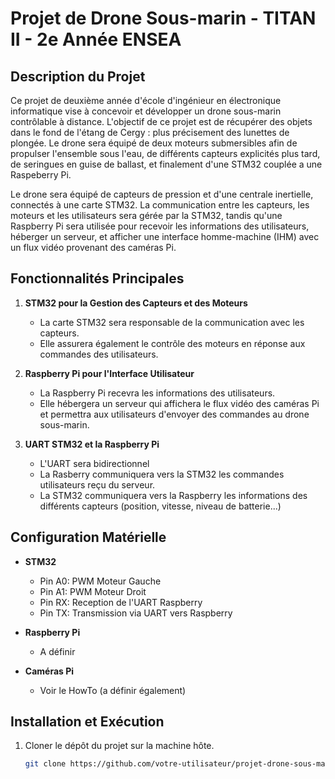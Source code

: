 # Projet de Drone Sous-marin - TITAN II - 2e Année ENSEA

## Description du Projet

Ce projet de deuxième année d'école d'ingénieur en électronique informatique vise à concevoir et développer un drone sous-marin contrôlable à distance. L'objectif de ce projet est de récupérer des objets dans le fond de l'étang de Cergy : plus précisement des lunettes de plongée. 
Le drone sera équipé de deux moteurs submersibles afin de propulser l'ensemble sous l'eau, de différents capteurs explicités plus tard, de seringues en guise de ballast, et finalement d'une STM32 couplée a une Raspeberry Pi. 

Le drone sera équipé de capteurs de pression et d'une centrale inertielle, connectés à une carte STM32. La communication entre les capteurs, les moteurs et les utilisateurs sera gérée par la STM32, tandis qu'une Raspberry Pi sera utilisée pour recevoir les informations des utilisateurs, héberger un serveur, et afficher une interface homme-machine (IHM) avec un flux vidéo provenant des caméras Pi.

## Fonctionnalités Principales

1. **STM32 pour la Gestion des Capteurs et des Moteurs**
   - La carte STM32 sera responsable de la communication avec les capteurs.
   - Elle assurera également le contrôle des moteurs en réponse aux commandes des utilisateurs.

2. **Raspberry Pi pour l'Interface Utilisateur**
   - La Raspberry Pi recevra les informations des utilisateurs.
   - Elle hébergera un serveur qui affichera le flux vidéo des caméras Pi et permettra aux utilisateurs d'envoyer des commandes au drone sous-marin.

3. **UART STM32 et la Raspberry Pi**
   - L'UART sera bidirectionnel
   - La Rasberry communiquera vers la STM32 les commandes utilisateurs reçu du serveur.
   - La STM32 communiquera vers la Raspberry les informations des différents capteurs (position, vitesse, niveau de batterie...)

## Configuration Matérielle

- **STM32**
  - Pin A0: PWM Moteur Gauche
  - Pin A1: PWM Moteur Droit
  - Pin RX: Reception de l'UART Raspberry
  - Pin TX: Transmission via UART vers Raspberry

- **Raspberry Pi**
  - A définir

- **Caméras Pi**
  - Voir le HowTo (a définir également)

## Installation et Exécution

1. Cloner le dépôt du projet sur la machine hôte.
   ```bash
   git clone https://github.com/votre-utilisateur/projet-drone-sous-marin.git

